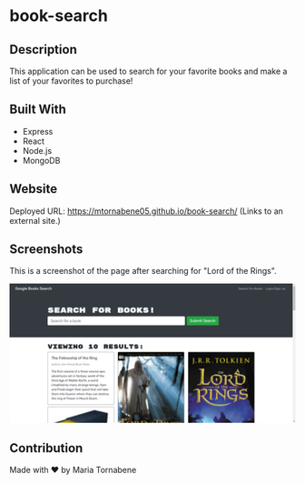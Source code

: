 # book-search

## Description
This application can be used to search for your favorite books and make a list of your favorites to purchase!

## Built With
* Express
* React
* Node.js
* MongoDB

## Website
Deployed URL: https://mtornabene05.github.io/book-search/ (Links to an external site.) 

## Screenshots
This is a screenshot of the page after searching for "Lord of the Rings".

![Screenshot](./screenshot.png)



## Contribution
Made with ❤️ by Maria Tornabene
